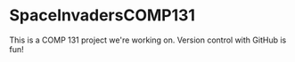 # SpaceInvadersCOMP131
This is a COMP 131 project we're working on. Version control with GitHub is fun!
